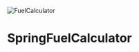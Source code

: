 ![FuelCalculator](https://user-images.githubusercontent.com/87224511/224486279-de175694-5385-4af8-8c46-5bcf0b8264ef.JPG)
# SpringFuelCalculator
